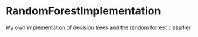 # RandomForestImplementation
My own implementation of decision trees and the random forrest classifier. 
